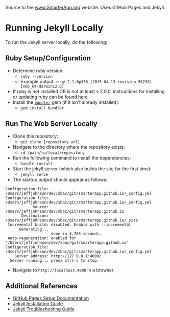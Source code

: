 Source to the www.SmarterApp.org website. Uses GitHub Pages and Jekyll.

Running Jekyll Locally
======================
To run the Jekyll server locally, do the following:

Ruby Setup/Configuration
------------------------
* Determine ruby version:
  * `ruby --version`
  * Example output: `ruby 2.1.6p336 (2015-04-13 revision 50298) [x86_64-darwin12.0]`
* If ruby is not installed OR is not at least v 2.0.0, instructions for installing or updating ruby can be found [here](https://www.ruby-lang.org/en/downloads/)
* Install the [`bundler`](http://bundler.io/) gem (if it isn't already installed):
  * `gem install bundler`

Run The Web Server Locally
--------------------------
* Clone this repository:
  * `git clone [repository url]`
* Navigate to the directory where the repository exists:
  * `cd /path/to/local/repository`
* Run the following command to install the dependencies:
  * `bundle install`
* Start the jekyll server (which also builds the site for the first time):
  * `jekyll serve`
* The startup output should appear as follows:
```
Configuration file: /Users/jeffjohnson/dev/sbac/git/smarterapp.github.io/_config.yml
Configuration file: /Users/jeffjohnson/dev/sbac/git/smarterapp.github.io/_config.yml
            Source: /Users/jeffjohnson/dev/sbac/git/smarterapp.github.io
       Destination: /Users/jeffjohnson/dev/sbac/git/smarterapp.github.io/_site
 Incremental build: disabled. Enable with --incremental
      Generating...
                    done in 4.763 seconds.
 Auto-regeneration: enabled for '/Users/jeffjohnson/dev/sbac/git/smarterapp.github.io'
Configuration file: /Users/jeffjohnson/dev/sbac/git/smarterapp.github.io/_config.yml
    Server address: http://127.0.0.1:4000/
  Server running... press ctrl-c to stop.
```
* Navigate to `http://localhost:4000` in a browser

Additional References
---------------------
* [GitHub Pages Setup Documentation](https://help.github.com/articles/setting-up-your-github-pages-site-locally-with-jekyll/)
* [Jekyll Installation Guide](https://jekyllrb.com/docs/installation/)
* [Jekyll Troubleshooting Guide](http://jekyllrb.com/docs/troubleshooting/#jekyll-amp-mac-os-x-1011)